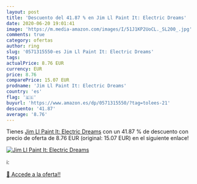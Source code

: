 ```yaml
---
layout: post
title: 'Descuento del 41.87 % en Jim Ll Paint It: Electric Dreams'
date: 2020-06-20 19:01:41
image: 'https://m.media-amazon.com/images/I/51J1KP2UoCL._SL200_.jpg'
comments: true
category: ofertas
author: ring
slug: '0571315550-es Jim Ll Paint It: Electric Dreams'
tags: 
actualPrice: 8.76 EUR
currency: EUR
price: 8.76
comparePrice: 15.07 EUR
prodname: 'Jim Ll Paint It: Electric Dreams'
country: 'es'
flag: '🇪🇸'
buyurl: 'https://www.amazon.es/dp/0571315550/?tag=tolees-21'
descuento: '41.87'
average: '8.76'
---
```


Tienes [Jim Ll Paint It: Electric Dreams](https://www.amazon.es/dp/0571315550/?tag=tolees-21) con un 41.87 % de descuento con precio de oferta de 8.76 EUR (original: 15.07 EUR) en el siguiente enlace!

[![Jim Ll Paint It: Electric Dreams](https://m.media-amazon.com/images/I/51J1KP2UoCL._SL200_.jpg)](https://www.amazon.es/dp/0571315550/?tag=tolees-21)

ℹ️:


[🛒 Accede a la oferta!!](https://www.amazon.es/dp/0571315550/?tag=tolees-21)
